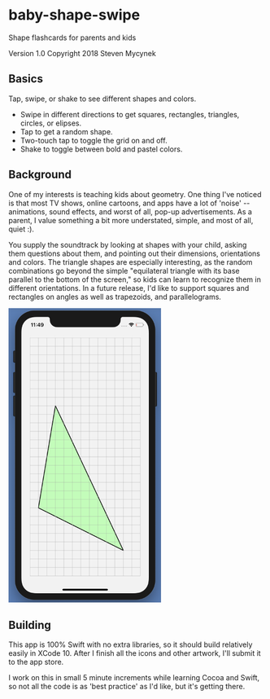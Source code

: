 # baby-shape-swipe

Shape flashcards for parents and kids

Version 1.0
Copyright 2018 Steven Mycynek

## Basics

Tap, swipe, or shake to see different shapes and colors.

* Swipe in different directions to get squares, rectangles, triangles, circles, or elipses.
* Tap to get a random shape.
* Two-touch tap to toggle the grid on and off.
* Shake to toggle between bold and pastel colors.

## Background

One of my interests is teaching kids about geometry.  One thing I've noticed is that most TV shows, online cartoons, and apps
have a lot of 'noise' -- animations, sound effects, and worst of all, pop-up advertisements.  As a parent, I value something a bit more understated, simple, and most of all, quiet :).  

You supply the soundtrack by looking at shapes with your child, asking them questions about them, and pointing out their dimensions, orientations and colors.  The triangle shapes are especially interesting, as the random combinations go beyond the simple "equilateral triangle with its base parallel to the bottom of the screen," so kids can learn to recognize them in different orientations. In a future release, I'd like to support squares and rectangles on angles as well as trapezoids, and parallelograms.

![Screen Shot](./screen_shot.png)

## Building

This app is 100% Swift with no extra libraries, so it should build relatively easily in XCode 10.  After I finish all the icons and other artwork, I'll submit it to the app store.

I work on this in small 5 minute increments while learning Cocoa and Swift, so not all the code is as 'best practice' as I'd like, but it's getting there.

